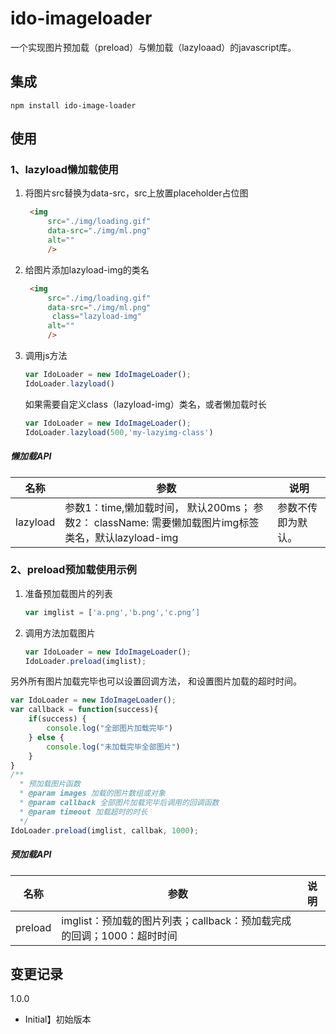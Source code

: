 # ido-imageloader
一个实现图片预加载（preload）与懒加载（lazyloaad）的javascript库。

## 集成



```shell
npm install ido-image-loader
```

## 使用

### 1、lazyload懒加载使用

1. 将图片src替换为data-src，src上放置placeholder占位图

   ```html
    <img
        src="./img/loading.gif"
        data-src="./img/ml.png"
        alt=""
        />
   ```

2. 给图片添加lazyload-img的类名

   ```html
    <img
        src="./img/loading.gif"
        data-src="./img/ml.png"
    	 class="lazyload-img"
        alt=""
        />
   ```

3. 调用js方法

   ```javascript
   var IdoLoader = new IdoImageLoader();
   IdoLoader.lazyload()
   ```

   如果需要自定义class（lazyload-img）类名，或者懒加载时长

   ```javascript
   var IdoLoader = new IdoImageLoader();
   IdoLoader.lazyload(500,'my-lazyimg-class')
   ```

##### 懒加载API

| 名称     | 参数                                                         | 说明               |
| -------- | ------------------------------------------------------------ | ------------------ |
| lazyload | 参数1：time,懒加载时间， 默认200ms； 参数2： className: 需要懒加载图片img标签类名，默认lazyload-img | 参数不传即为默认。 |



### 2、preload预加载使用示例

1. 准备预加载图片的列表

   ```javascript
   var imglist = ['a.png','b.png','c.png’]
   ```

2. 调用方法加载图片

   ```javascript
   var IdoLoader = new IdoImageLoader();
   IdoLoader.preload(imglist);
   ```

   

另外所有图片加载完毕也可以设置回调方法， 和设置图片加载的超时时间。

```javascript
var IdoLoader = new IdoImageLoader();
var callback = function(success){
    if(success) {
        console.log("全部图片加载完毕")
    } else {
        console.log("未加载完毕全部图片")
    }
}
/**
  * 预加载图片函数
  * @param images 加载的图片数组或对象
  * @param callback 全部图片加载完毕后调用的回调函数
  * @param timeout 加载超时的时长
  */
IdoLoader.preload(imglist, callbak, 1000);
```

##### 预加载API

| 名称    | 参数                                                         | 说明 |
| ------- | ------------------------------------------------------------ | ---- |
| preload | imglist：预加载的图片列表；callback：预加载完成的回调；1000：超时时间 |      |

## 变更记录

1.0.0

- Initial】初始版本